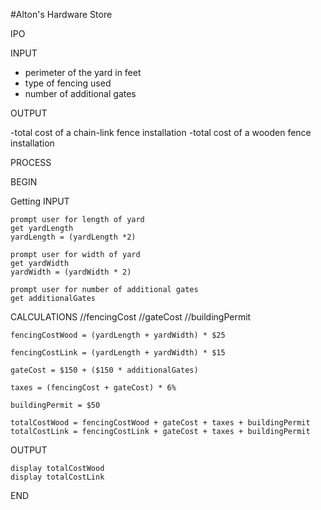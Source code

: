 #Alton's Hardware Store

IPO

INPUT
- perimeter of the yard in feet
- type of fencing used
- number of additional gates

OUTPUT

-total cost of a chain-link fence installation
-total cost of a wooden fence installation


PROCESS

BEGIN

Getting INPUT
	
	prompt user for length of yard
	get yardLength
	yardLength = (yardLength *2)

	prompt user for width of yard
	get yardWidth
	yardWidth = (yardWidth * 2)

	prompt user for number of additional gates
	get additionalGates


CALCULATIONS
//fencingCost
//gateCost
//buildingPermit

    fencingCostWood = (yardLength + yardWidth) * $25

	fencingCostLink = (yardLength + yardWidth) * $15

	gateCost = $150 + ($150 * additionalGates)

	taxes = (fencingCost + gateCost) * 6%

	buildingPermit = $50

	totalCostWood = fencingCostWood + gateCost + taxes + buildingPermit
    totalCostLink = fencingCostLink + gateCost + taxes + buildingPermit

	


OUTPUT

    display totalCostWood
    display totalCostLink


END
